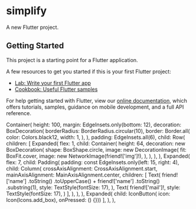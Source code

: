 # simplify

A new Flutter project.

## Getting Started

This project is a starting point for a Flutter application.

A few resources to get you started if this is your first Flutter project:

- [Lab: Write your first Flutter app](https://flutter.dev/docs/get-started/codelab)
- [Cookbook: Useful Flutter samples](https://flutter.dev/docs/cookbook)

For help getting started with Flutter, view our
[online documentation](https://flutter.dev/docs), which offers tutorials,
samples, guidance on mobile development, and a full API reference.


Container(
                            height: 100,
                            margin: EdgeInsets.only(bottom: 12),
                            decoration: BoxDecoration(
                              borderRadius: BorderRadius.circular(10),
                              border: Border.all(
                                color: Colors.black12,
                                width: 1,
                              ),
                            ),
                            padding: EdgeInsets.all(6),
                            child: Row(
                              children: [
                                Expanded(
                                  flex: 1,
                                  child: Container(
                                    height: 64,
                                    decoration: new BoxDecoration(
                                      shape: BoxShape.circle,
                                      image: new DecorationImage(
                                        fit: BoxFit.cover,
                                        image: new NetworkImage(friend!['img']!),
                                      ),
                                    ),
                                  ),
                                ),
                                Expanded(
                                  flex: 7,
                                  child: Padding(
                                    padding:
                                        const EdgeInsets.only(left: 15, right: 4),
                                    child: Column(
                                      crossAxisAlignment:
                                          CrossAxisAlignment.start,
                                      mainAxisAlignment: MainAxisAlignment.center,
                                      children: [
                                        Text(
                                          friend!['name']
                                                  .toString()
                                                  .toUpperCase() +
                                              friend!['name']
                                                  .toString()
                                                  .substring(1),
                                          style: TextStyle(fontSize: 17),
                                        ),
                                        Text(
                                          friend!['mail']!,
                                          style: TextStyle(fontSize: 17),
                                        )
                                      ],
                                    ),
                                  ),
                                ),
                                Expanded(
                                    child: IconButton(
                                        icon: Icon(Icons.add_box),
                                        onPressed: () {}))
                              ],
                            ),
                          ),
                        